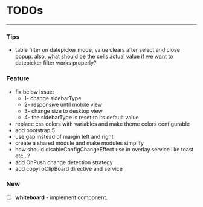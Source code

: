 # TODOs

---

### Tips

- table filter on datepicker mode, value clears after select and close popup. also, what should be the cells actual
  value if we want to datepicker filter works properly?

### Feature

- fix below issue:
  - 1- change sidebarType
  - 2- responsive until mobile view
  - 3- change size to desktop view
  - 4- the sidebarType is reset to its default value
- replace css colors with variables and make theme colors configurable
- add bootstrap 5
- use gap instead of margin left and right
- create a shared module and make modules simplify
- how should disableConfigChangeEffect use in overlay.service like toast etc...?
- add OnPush change detection strategy
- add copyToClipBoard directive and service

[//]: # (نمیشه کامپوننتی رو که داره کانفیگ رو توی خودش ایمپورت میکنه، توی سرویسی استفادش کرد)

[//]: # (چون کانفیگ توی خودش داره از کانفیگ سرویس استفاده میکنه)

[//]: # (دراصل مشکل توی استفاده ی کانفیگ سرویس توی دایرکتیوه)

[//]: # (یه سرویس دارم که توش یه کامپوننت داره که توش یه دایرکتیو داره که توش اون سرویس رو داره)

[//]: # (service => component => directive => service)

### New

- [ ] **whiteboard** - implement component.
